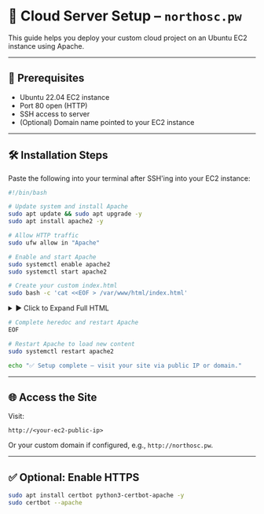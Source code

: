 # 🚀 Cloud Server Setup – `northosc.pw`

This guide helps you deploy your custom cloud project on an Ubuntu EC2 instance using Apache.

---

## 🔧 Prerequisites

- Ubuntu 22.04 EC2 instance
- Port 80 open (HTTP)
- SSH access to server
- (Optional) Domain name pointed to your EC2 instance

---

## 🛠️ Installation Steps

Paste the following into your terminal after SSH'ing into your EC2 instance:

```bash
#!/bin/bash

# Update system and install Apache
sudo apt update && sudo apt upgrade -y
sudo apt install apache2 -y

# Allow HTTP traffic
sudo ufw allow in "Apache"

# Enable and start Apache
sudo systemctl enable apache2
sudo systemctl start apache2

# Create your custom index.html
sudo bash -c 'cat <<EOF > /var/www/html/index.html'
```

<details>
<summary>▶️ Click to Expand Full HTML</summary>

<pre><code>
<!-- Replace this placeholder with the full HTML you've provided -->
<!DOCTYPE html>
<html lang="en">
<head>
  <meta charset="UTF-8" />
  <meta name="viewport" content="width=device-width, initial-scale=1.0" />
  <title>northosc.pw – Cloud Server Project</title>
  ...
</html>
</code></pre>

</details>

```bash
# Complete heredoc and restart Apache
EOF

# Restart Apache to load new content
sudo systemctl restart apache2

echo "✅ Setup complete – visit your site via public IP or domain."
```

---

## 🌐 Access the Site

Visit:

```
http://<your-ec2-public-ip>
```

Or your custom domain if configured, e.g., `http://northosc.pw`.

---

## ✅ Optional: Enable HTTPS

```bash
sudo apt install certbot python3-certbot-apache -y
sudo certbot --apache
```
